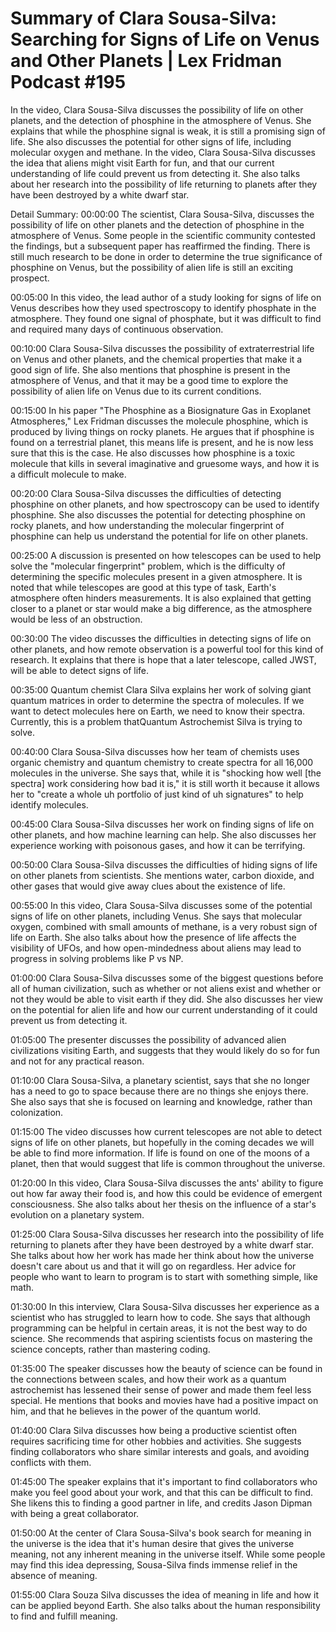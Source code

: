 # Summary of Clara Sousa-Silva: Searching for Signs of Life on Venus and Other Planets | Lex Fridman Podcast #195

In the video, Clara Sousa-Silva discusses the possibility of life on other planets, and the detection of phosphine in the atmosphere of Venus. She explains that while the phosphine signal is weak, it is still a promising sign of life. She also discusses the potential for other signs of life, including molecular oxygen and methane.
In the video, Clara Sousa-Silva discusses the idea that aliens might visit Earth for fun, and that our current understanding of life could prevent us from detecting it. She also talks about her research into the possibility of life returning to planets after they have been destroyed by a white dwarf star.

Detail Summary: 
00:00:00
The scientist, Clara Sousa-Silva, discusses the possibility of life on other planets and the detection of phosphine in the atmosphere of Venus. Some people in the scientific community contested the findings, but a subsequent paper has reaffirmed the finding. There is still much research to be done in order to determine the true significance of phosphine on Venus, but the possibility of alien life is still an exciting prospect.

00:05:00
In this video, the lead author of a study looking for signs of life on Venus describes how they used spectroscopy to identify phosphate in the atmosphere. They found one signal of phosphate, but it was difficult to find and required many days of continuous observation.

00:10:00
Clara Sousa-Silva discusses the possibility of extraterrestrial life on Venus and other planets, and the chemical properties that make it a good sign of life. She also mentions that phosphine is present in the atmosphere of Venus, and that it may be a good time to explore the possibility of alien life on Venus due to its current conditions.

00:15:00
In his paper "The Phosphine as a Biosignature Gas in Exoplanet Atmospheres," Lex Fridman discusses the molecule phosphine, which is produced by living things on rocky planets. He argues that if phosphine is found on a terrestrial planet, this means life is present, and he is now less sure that this is the case. He also discusses how phosphine is a toxic molecule that kills in several imaginative and gruesome ways, and how it is a difficult molecule to make.

00:20:00
Clara Sousa-Silva discusses the difficulties of detecting phosphine on other planets, and how spectroscopy can be used to identify phosphine. She also discusses the potential for detecting phosphine on rocky planets, and how understanding the molecular fingerprint of phosphine can help us understand the potential for life on other planets.

00:25:00
A discussion is presented on how telescopes can be used to help solve the "molecular fingerprint" problem, which is the difficulty of determining the specific molecules present in a given atmosphere. It is noted that while telescopes are good at this type of task, Earth's atmosphere often hinders measurements. It is also explained that getting closer to a planet or star would make a big difference, as the atmosphere would be less of an obstruction.

00:30:00
The video discusses the difficulties in detecting signs of life on other planets, and how remote observation is a powerful tool for this kind of research. It explains that there is hope that a later telescope, called JWST, will be able to detect signs of life.

00:35:00
Quantum chemist Clara Silva explains her work of solving giant quantum matrices in order to determine the spectra of molecules. If we want to detect molecules here on Earth, we need to know their spectra. Currently, this is a problem thatQuantum Astrochemist Silva is trying to solve.

00:40:00
Clara Sousa-Silva discusses how her team of chemists uses organic chemistry and quantum chemistry to create spectra for all 16,000 molecules in the universe. She says that, while it is "shocking how well [the spectra] work considering how bad it is," it is still worth it because it allows her to "create a whole uh portfolio of just kind of uh signatures" to help identify molecules.

00:45:00
Clara Sousa-Silva discusses her work on finding signs of life on other planets, and how machine learning can help. She also discusses her experience working with poisonous gases, and how it can be terrifying.

00:50:00
Clara Sousa-Silva discusses the difficulties of hiding signs of life on other planets from scientists. She mentions water, carbon dioxide, and other gases that would give away clues about the existence of life.

00:55:00
In this video, Clara Sousa-Silva discusses some of the potential signs of life on other planets, including Venus. She says that molecular oxygen, combined with small amounts of methane, is a very robust sign of life on Earth. She also talks about how the presence of life affects the visibility of UFOs, and how open-mindedness about aliens may lead to progress in solving problems like P vs NP.

01:00:00
Clara Sousa-Silva discusses some of the biggest questions before all of human civilization, such as whether or not aliens exist and whether or not they would be able to visit earth if they did. She also discusses her view on the potential for alien life and how our current understanding of it could prevent us from detecting it.

01:05:00
The presenter discusses the possibility of advanced alien civilizations visiting Earth, and suggests that they would likely do so for fun and not for any practical reason.

01:10:00
Clara Sousa-Silva, a planetary scientist, says that she no longer has a need to go to space because there are no things she enjoys there. She also says that she is focused on learning and knowledge, rather than colonization.

01:15:00
The video discusses how current telescopes are not able to detect signs of life on other planets, but hopefully in the coming decades we will be able to find more information. If life is found on one of the moons of a planet, then that would suggest that life is common throughout the universe.

01:20:00
In this video, Clara Sousa-Silva discusses the ants' ability to figure out how far away their food is, and how this could be evidence of emergent consciousness. She also talks about her thesis on the influence of a star's evolution on a planetary system.

01:25:00
Clara Sousa-Silva discusses her research into the possibility of life returning to planets after they have been destroyed by a white dwarf star. She talks about how her work has made her think about how the universe doesn't care about us and that it will go on regardless. Her advice for people who want to learn to program is to start with something simple, like math.

01:30:00
In this interview, Clara Sousa-Silva discusses her experience as a scientist who has struggled to learn how to code. She says that although programming can be helpful in certain areas, it is not the best way to do science. She recommends that aspiring scientists focus on mastering the science concepts, rather than mastering coding.

01:35:00
The speaker discusses how the beauty of science can be found in the connections between scales, and how their work as a quantum astrochemist has lessened their sense of power and made them feel less special. He mentions that books and movies have had a positive impact on him, and that he believes in the power of the quantum world.

01:40:00
Clara Silva discusses how being a productive scientist often requires sacrificing time for other hobbies and activities. She suggests finding collaborators who share similar interests and goals, and avoiding conflicts with them.

01:45:00
The speaker explains that it's important to find collaborators who make you feel good about your work, and that this can be difficult to find. She likens this to finding a good partner in life, and credits Jason Dipman with being a great collaborator.

01:50:00
At the center of Clara Sousa-Silva's book search for meaning in the universe is the idea that it's human desire that gives the universe meaning, not any inherent meaning in the universe itself. While some people may find this idea depressing, Sousa-Silva finds immense relief in the absence of meaning.

01:55:00
Clara Souza Silva discusses the idea of meaning in life and how it can be applied beyond Earth. She also talks about the human responsibility to find and fulfill meaning.

